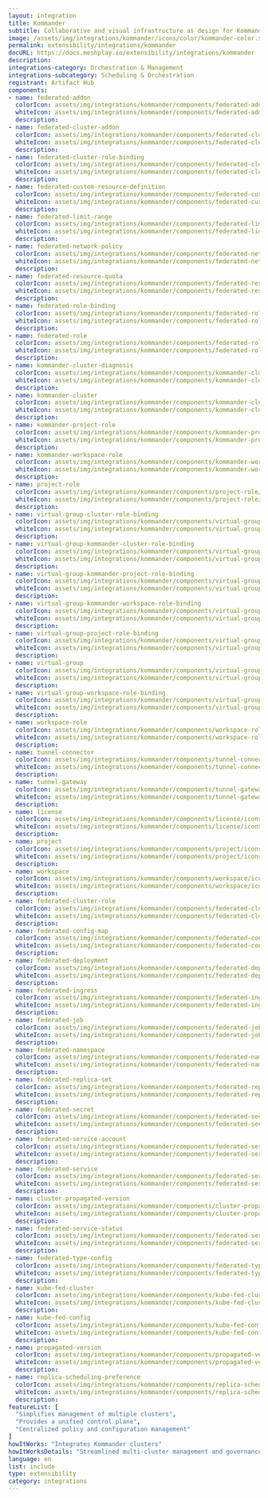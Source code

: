 ```yaml
---
layout: integration
title: Kommander
subtitle: Collaborative and visual infrastructure as design for Kommander
image: /assets/img/integrations/kommander/icons/color/kommander-color.svg
permalink: extensibility/integrations/kommander
docURL: https://docs.meshplay.io/extensibility/integrations/kommander
description: 
integrations-category: Orchestration & Management
integrations-subcategory: Scheduling & Orchestration
registrant: Artifact Hub
components: 
- name: federated-addon
  colorIcon: assets/img/integrations/kommander/components/federated-addon/icons/color/federated-addon-color.svg
  whiteIcon: assets/img/integrations/kommander/components/federated-addon/icons/white/federated-addon-white.svg
  description: 
- name: federated-cluster-addon
  colorIcon: assets/img/integrations/kommander/components/federated-cluster-addon/icons/color/federated-cluster-addon-color.svg
  whiteIcon: assets/img/integrations/kommander/components/federated-cluster-addon/icons/white/federated-cluster-addon-white.svg
  description: 
- name: federated-cluster-role-binding
  colorIcon: assets/img/integrations/kommander/components/federated-cluster-role-binding/icons/color/federated-cluster-role-binding-color.svg
  whiteIcon: assets/img/integrations/kommander/components/federated-cluster-role-binding/icons/white/federated-cluster-role-binding-white.svg
  description: 
- name: federated-custom-resource-definition
  colorIcon: assets/img/integrations/kommander/components/federated-custom-resource-definition/icons/color/federated-custom-resource-definition-color.svg
  whiteIcon: assets/img/integrations/kommander/components/federated-custom-resource-definition/icons/white/federated-custom-resource-definition-white.svg
  description: 
- name: federated-limit-range
  colorIcon: assets/img/integrations/kommander/components/federated-limit-range/icons/color/federated-limit-range-color.svg
  whiteIcon: assets/img/integrations/kommander/components/federated-limit-range/icons/white/federated-limit-range-white.svg
  description: 
- name: federated-network-policy
  colorIcon: assets/img/integrations/kommander/components/federated-network-policy/icons/color/federated-network-policy-color.svg
  whiteIcon: assets/img/integrations/kommander/components/federated-network-policy/icons/white/federated-network-policy-white.svg
  description: 
- name: federated-resource-quota
  colorIcon: assets/img/integrations/kommander/components/federated-resource-quota/icons/color/federated-resource-quota-color.svg
  whiteIcon: assets/img/integrations/kommander/components/federated-resource-quota/icons/white/federated-resource-quota-white.svg
  description: 
- name: federated-role-binding
  colorIcon: assets/img/integrations/kommander/components/federated-role-binding/icons/color/federated-role-binding-color.svg
  whiteIcon: assets/img/integrations/kommander/components/federated-role-binding/icons/white/federated-role-binding-white.svg
  description: 
- name: federated-role
  colorIcon: assets/img/integrations/kommander/components/federated-role/icons/color/federated-role-color.svg
  whiteIcon: assets/img/integrations/kommander/components/federated-role/icons/white/federated-role-white.svg
  description: 
- name: kommander-cluster-diagnosis
  colorIcon: assets/img/integrations/kommander/components/kommander-cluster-diagnosis/icons/color/kommander-cluster-diagnosis-color.svg
  whiteIcon: assets/img/integrations/kommander/components/kommander-cluster-diagnosis/icons/white/kommander-cluster-diagnosis-white.svg
  description: 
- name: kommander-cluster
  colorIcon: assets/img/integrations/kommander/components/kommander-cluster/icons/color/kommander-cluster-color.svg
  whiteIcon: assets/img/integrations/kommander/components/kommander-cluster/icons/white/kommander-cluster-white.svg
  description: 
- name: kommander-project-role
  colorIcon: assets/img/integrations/kommander/components/kommander-project-role/icons/color/kommander-project-role-color.svg
  whiteIcon: assets/img/integrations/kommander/components/kommander-project-role/icons/white/kommander-project-role-white.svg
  description: 
- name: kommander-workspace-role
  colorIcon: assets/img/integrations/kommander/components/kommander-workspace-role/icons/color/kommander-workspace-role-color.svg
  whiteIcon: assets/img/integrations/kommander/components/kommander-workspace-role/icons/white/kommander-workspace-role-white.svg
  description: 
- name: project-role
  colorIcon: assets/img/integrations/kommander/components/project-role/icons/color/project-role-color.svg
  whiteIcon: assets/img/integrations/kommander/components/project-role/icons/white/project-role-white.svg
  description: 
- name: virtual-group-cluster-role-binding
  colorIcon: assets/img/integrations/kommander/components/virtual-group-cluster-role-binding/icons/color/virtual-group-cluster-role-binding-color.svg
  whiteIcon: assets/img/integrations/kommander/components/virtual-group-cluster-role-binding/icons/white/virtual-group-cluster-role-binding-white.svg
  description: 
- name: virtual-group-kommander-cluster-role-binding
  colorIcon: assets/img/integrations/kommander/components/virtual-group-kommander-cluster-role-binding/icons/color/virtual-group-kommander-cluster-role-binding-color.svg
  whiteIcon: assets/img/integrations/kommander/components/virtual-group-kommander-cluster-role-binding/icons/white/virtual-group-kommander-cluster-role-binding-white.svg
  description: 
- name: virtual-group-kommander-project-role-binding
  colorIcon: assets/img/integrations/kommander/components/virtual-group-kommander-project-role-binding/icons/color/virtual-group-kommander-project-role-binding-color.svg
  whiteIcon: assets/img/integrations/kommander/components/virtual-group-kommander-project-role-binding/icons/white/virtual-group-kommander-project-role-binding-white.svg
  description: 
- name: virtual-group-kommander-workspace-role-binding
  colorIcon: assets/img/integrations/kommander/components/virtual-group-kommander-workspace-role-binding/icons/color/virtual-group-kommander-workspace-role-binding-color.svg
  whiteIcon: assets/img/integrations/kommander/components/virtual-group-kommander-workspace-role-binding/icons/white/virtual-group-kommander-workspace-role-binding-white.svg
  description: 
- name: virtual-group-project-role-binding
  colorIcon: assets/img/integrations/kommander/components/virtual-group-project-role-binding/icons/color/virtual-group-project-role-binding-color.svg
  whiteIcon: assets/img/integrations/kommander/components/virtual-group-project-role-binding/icons/white/virtual-group-project-role-binding-white.svg
  description: 
- name: virtual-group
  colorIcon: assets/img/integrations/kommander/components/virtual-group/icons/color/virtual-group-color.svg
  whiteIcon: assets/img/integrations/kommander/components/virtual-group/icons/white/virtual-group-white.svg
  description: 
- name: virtual-group-workspace-role-binding
  colorIcon: assets/img/integrations/kommander/components/virtual-group-workspace-role-binding/icons/color/virtual-group-workspace-role-binding-color.svg
  whiteIcon: assets/img/integrations/kommander/components/virtual-group-workspace-role-binding/icons/white/virtual-group-workspace-role-binding-white.svg
  description: 
- name: workspace-role
  colorIcon: assets/img/integrations/kommander/components/workspace-role/icons/color/workspace-role-color.svg
  whiteIcon: assets/img/integrations/kommander/components/workspace-role/icons/white/workspace-role-white.svg
  description: 
- name: tunnel-connector
  colorIcon: assets/img/integrations/kommander/components/tunnel-connector/icons/color/tunnel-connector-color.svg
  whiteIcon: assets/img/integrations/kommander/components/tunnel-connector/icons/white/tunnel-connector-white.svg
  description: 
- name: tunnel-gateway
  colorIcon: assets/img/integrations/kommander/components/tunnel-gateway/icons/color/tunnel-gateway-color.svg
  whiteIcon: assets/img/integrations/kommander/components/tunnel-gateway/icons/white/tunnel-gateway-white.svg
  description: 
- name: license
  colorIcon: assets/img/integrations/kommander/components/license/icons/color/license-color.svg
  whiteIcon: assets/img/integrations/kommander/components/license/icons/white/license-white.svg
  description: 
- name: project
  colorIcon: assets/img/integrations/kommander/components/project/icons/color/project-color.svg
  whiteIcon: assets/img/integrations/kommander/components/project/icons/white/project-white.svg
  description: 
- name: workspace
  colorIcon: assets/img/integrations/kommander/components/workspace/icons/color/workspace-color.svg
  whiteIcon: assets/img/integrations/kommander/components/workspace/icons/white/workspace-white.svg
  description: 
- name: federated-cluster-role
  colorIcon: assets/img/integrations/kommander/components/federated-cluster-role/icons/color/federated-cluster-role-color.svg
  whiteIcon: assets/img/integrations/kommander/components/federated-cluster-role/icons/white/federated-cluster-role-white.svg
  description: 
- name: federated-config-map
  colorIcon: assets/img/integrations/kommander/components/federated-config-map/icons/color/federated-config-map-color.svg
  whiteIcon: assets/img/integrations/kommander/components/federated-config-map/icons/white/federated-config-map-white.svg
  description: 
- name: federated-deployment
  colorIcon: assets/img/integrations/kommander/components/federated-deployment/icons/color/federated-deployment-color.svg
  whiteIcon: assets/img/integrations/kommander/components/federated-deployment/icons/white/federated-deployment-white.svg
  description: 
- name: federated-ingress
  colorIcon: assets/img/integrations/kommander/components/federated-ingress/icons/color/federated-ingress-color.svg
  whiteIcon: assets/img/integrations/kommander/components/federated-ingress/icons/white/federated-ingress-white.svg
  description: 
- name: federated-job
  colorIcon: assets/img/integrations/kommander/components/federated-job/icons/color/federated-job-color.svg
  whiteIcon: assets/img/integrations/kommander/components/federated-job/icons/white/federated-job-white.svg
  description: 
- name: federated-namespace
  colorIcon: assets/img/integrations/kommander/components/federated-namespace/icons/color/federated-namespace-color.svg
  whiteIcon: assets/img/integrations/kommander/components/federated-namespace/icons/white/federated-namespace-white.svg
  description: 
- name: federated-replica-set
  colorIcon: assets/img/integrations/kommander/components/federated-replica-set/icons/color/federated-replica-set-color.svg
  whiteIcon: assets/img/integrations/kommander/components/federated-replica-set/icons/white/federated-replica-set-white.svg
  description: 
- name: federated-secret
  colorIcon: assets/img/integrations/kommander/components/federated-secret/icons/color/federated-secret-color.svg
  whiteIcon: assets/img/integrations/kommander/components/federated-secret/icons/white/federated-secret-white.svg
  description: 
- name: federated-service-account
  colorIcon: assets/img/integrations/kommander/components/federated-service-account/icons/color/federated-service-account-color.svg
  whiteIcon: assets/img/integrations/kommander/components/federated-service-account/icons/white/federated-service-account-white.svg
  description: 
- name: federated-service
  colorIcon: assets/img/integrations/kommander/components/federated-service/icons/color/federated-service-color.svg
  whiteIcon: assets/img/integrations/kommander/components/federated-service/icons/white/federated-service-white.svg
  description: 
- name: cluster-propagated-version
  colorIcon: assets/img/integrations/kommander/components/cluster-propagated-version/icons/color/cluster-propagated-version-color.svg
  whiteIcon: assets/img/integrations/kommander/components/cluster-propagated-version/icons/white/cluster-propagated-version-white.svg
  description: 
- name: federated-service-status
  colorIcon: assets/img/integrations/kommander/components/federated-service-status/icons/color/federated-service-status-color.svg
  whiteIcon: assets/img/integrations/kommander/components/federated-service-status/icons/white/federated-service-status-white.svg
  description: 
- name: federated-type-config
  colorIcon: assets/img/integrations/kommander/components/federated-type-config/icons/color/federated-type-config-color.svg
  whiteIcon: assets/img/integrations/kommander/components/federated-type-config/icons/white/federated-type-config-white.svg
  description: 
- name: kube-fed-cluster
  colorIcon: assets/img/integrations/kommander/components/kube-fed-cluster/icons/color/kube-fed-cluster-color.svg
  whiteIcon: assets/img/integrations/kommander/components/kube-fed-cluster/icons/white/kube-fed-cluster-white.svg
  description: 
- name: kube-fed-config
  colorIcon: assets/img/integrations/kommander/components/kube-fed-config/icons/color/kube-fed-config-color.svg
  whiteIcon: assets/img/integrations/kommander/components/kube-fed-config/icons/white/kube-fed-config-white.svg
  description: 
- name: propagated-version
  colorIcon: assets/img/integrations/kommander/components/propagated-version/icons/color/propagated-version-color.svg
  whiteIcon: assets/img/integrations/kommander/components/propagated-version/icons/white/propagated-version-white.svg
  description: 
- name: replica-scheduling-preference
  colorIcon: assets/img/integrations/kommander/components/replica-scheduling-preference/icons/color/replica-scheduling-preference-color.svg
  whiteIcon: assets/img/integrations/kommander/components/replica-scheduling-preference/icons/white/replica-scheduling-preference-white.svg
  description: 
featureList: [
  "Simplifies management of multiple clusters",
  "Provides a unified control plane",
  "Centralized policy and configuration management"
]
howItWorks: "Integrates Kommander clusters"
howItWorksDetails: "Streamlined multi-cluster management and governance"
language: en
list: include
type: extensibility
category: integrations
---
```


